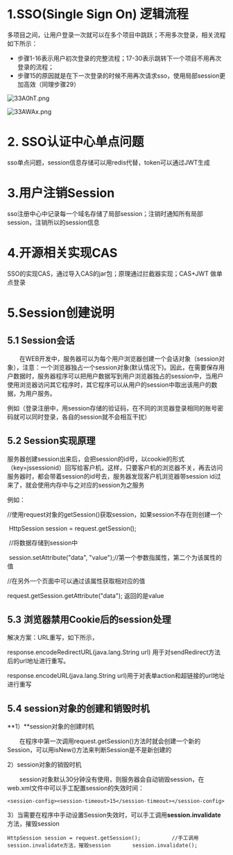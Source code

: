 

# 1.SSO(Single Sign On) 逻辑流程

多项目之间，让用户登录一次就可以在多个项目中跳跃；不用多次登录，相关流程如下所示：

- 步骤1-16表示用户初次登录的完整流程；17-30表示跳转下一个项目不用再次登录的流程；
- 步骤15的原因就是在下一次登录的时候不用再次请求sso，使用局部session更加高效（同理步骤29）



![33A0hT.png](https://s2.ax1x.com/2020/02/23/33A0hT.png)



![33AWAx.png](https://s2.ax1x.com/2020/02/23/33AWAx.png)



# 2. SSO认证中心单点问题

​	sso单点问题，session信息存储可以用redis代替，token可以通过JWT生成





# 3.用户注销Session

​	sso注册中心中记录每一个域名存储了局部session；注销时通知所有局部session，注销所以的session信息





# 4.开源相关实现CAS


SSO的实现CAS，通过导入CAS的jar包；原理通过拦截器实现；CAS+JWT 做单点登录



# 5.Session创建说明

## 5.1 Session会话

　　在WEB开发中，服务器可以为每个用户浏览器创建一个会话对象（session对象），注意：一个浏览器独占一个session对象(默认情况下)。因此，在需要保存用户数据时，服务器程序可以把用户数据写到用户浏览器独占的session中，当用户使用浏览器访问其它程序时，其它程序可以从用户的session中取出该用户的数据，为用户服务。

例如（登录注册中，用session存储的验证码，在不同的浏览器登录相同的账号密码就可以同时登录，各自的session就不会相互干扰）

## 5.2 Session实现原理

​		服务器创建session出来后，会把session的id号，以cookie的形式（key=jssessionid）回写给客户机，这样，只要客户机的浏览器不关，再去访问服务器时，都会带着session的id号去，服务器发现客户机浏览器带session id过来了，就会使用内存中与之对应的session为之服务

例如：

//使用request对象的getSession()获取session，如果session不存在则创建一个

​      		  HttpSession session = request.getSession();

​      		   //将数据存储到session中

​       		  session.setAttribute("data", "value");//第一个参数指属性，第二个为该属性的值

//在另外一个页面中可以通过该属性获取相对应的值

request.getSession.getAttribute("data"); 返回的是value

## 5.3 浏览器禁用Cookie后的session处理

解决方案：URL重写，如下所示，

response.encodeRedirectURL(java.lang.String url) 用于对sendRedirect方法后的url地址进行重写。

response.encodeURL(java.lang.String url)用于对表单action和超链接的url地址进行重写

## 5.4 session对象的创建和销毁时机

**1）**session对象的创建时机

　　在程序中第一次调用request.getSession()方法时就会创建一个新的Session，可以用isNew()方法来判断Session是不是新创建的

2）session对象的销毁时机

　　session对象默认30分钟没有使用，则服务器会自动销毁session，在web.xml文件中可以手工配置session的失效时间：

  ```<session-config><session-timeout>15</session-timeout></session-config>```

3）当需要在程序中手动设置Session失效时，可以手工调用**session.invalidate**方法，摧毁session

 	HttpSession session = request.getSession(); 		 //手工调用session.invalidate方法，摧毁session 	 	session.invalidate();

